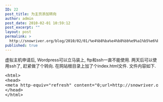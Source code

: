 ```yaml
---
ID: 22
post_title: 为主页添加转向
author: admin
post_date: 2010-02-01 10:59:12
post_excerpt: ""
layout: post
permalink: >
  http://snowriver.org/blog/2010/02/01/%e4%b8%ba%e4%b8%bb%e9%a1%b5%e6%b7%bb%e5%8a%a0%e8%bd%ac%e5%90%91/
published: true
---
```

虚拟主机申请后, Wordpress可以立马装上, ftp和ssh一直不能使用. 两天后可以使用ssh了, 赶紧做了个转向. 在网站根目录上加了个index.html文件. 文件内容如下.
<pre class="brush: xml">
&lt;html&gt;
&lt;head&gt;
&lt;meta http-equiv="refresh" content="0;url=http://snowriver.org/blog"&gt;
&lt;/head&gt;
&lt;/html&gt;
</pre>